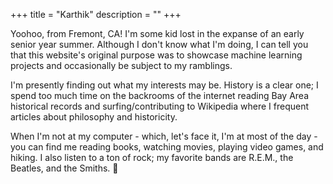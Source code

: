 +++
title = "Karthik"
description = ""
+++

Yoohoo, from Fremont, CA! I'm some kid lost in the expanse of an early senior year summer. Although I don't know what I'm doing, I can tell you that this website's original purpose was to showcase machine learning projects and occasionally be subject to my ramblings.   

I'm presently finding out what my interests may be. History is a clear one; I spend too much time on the backrooms of the internet reading Bay Area historical records and surfing/contributing to Wikipedia where I frequent articles about philosophy and historicity. 

When I'm not at my computer - which, let's face it, I'm at most of the day - you can find me reading books, watching movies, playing video games, and hiking. I also listen to a ton of rock; my favorite bands are R.E.M., the Beatles, and the Smiths. 🤘
